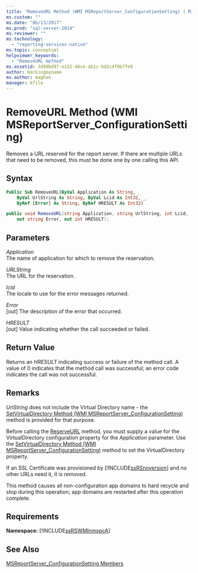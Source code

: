 ```yaml
---
title: "RemoveURL Method (WMI MSReportServer_ConfigurationSetting) | Microsoft Docs"
ms.custom: ""
ms.date: "06/13/2017"
ms.prod: "sql-server-2014"
ms.reviewer: ""
ms.technology: 
  - "reporting-services-native"
ms.topic: conceptual
helpviewer_keywords: 
  - "RemoveURL method"
ms.assetid: 3d98bd97-e152-48ce-ab1c-bd2c4f8b7fe9
author: markingmyname
ms.author: maghan
manager: kfile
---
```

# RemoveURL Method (WMI MSReportServer_ConfigurationSetting)
  Removes a URL reserved for the report server. If there are multiple URLs that need to be removed, this must be done one by one calling this API.  
  
## Syntax  
  
```vb  
Public Sub RemoveURL(ByVal Application As String, _  
    ByVal UrlString As String, ByVal Lcid As Int32, _  
    ByRef [Error] As String, ByRef HRESULT As Int32)  
```  
  
```csharp  
public void RemoveURL(string Application, string UrlString, int Lcid,   
    out string Error, out int HRESULT);  
```  
  
## Parameters  
 *Application*  
 The name of application for which to remove the reservation.  
  
 *URLString*  
 The URL for the reservation.  
  
 *lcid*  
 The locale to use for the error messages returned.  
  
 *Error*  
 [out] The description of the error that occurred.  
  
 *HRESULT*  
 [out] Value indicating whether the call succeeded or failed.  
  
## Return Value  
 Returns an *HRESULT* indicating success or failure of the method call. A value of 0 indicates that the method call was successful; an error code indicates the call was not successful.  
  
## Remarks  
 *UrlString* does not include the Virtual Directory name - the [SetVirtualDirectory Method &#40;WMI MSReportServer_ConfigurationSetting&#41;](configurationsetting-method-setvirtualdirectory.md) method is provided for that purpose.  
  
 Before calling the [ReserveURL](configurationsetting-method-reserveurl.md) method, you must supply a value for the VirtualDirectory configuration property for the *Application* parameter. Use the [SetVirtualDirectory Method &#40;WMI MSReportServer_ConfigurationSetting&#41;](configurationsetting-method-setvirtualdirectory.md) method to set the VirtualDirectory property.  
  
 If an SSL Certificate was provisioned by [!INCLUDE[ssRSnoversion](../../includes/ssrsnoversion-md.md)] and no other URLs need it, it is removed.  
  
 This method causes all non-configuration app domains to hard recycle and stop during this operation; app domains are restarted after this operation complete.  
  
## Requirements  
 **Namespace:** [!INCLUDE[ssRSWMInmspcA](../../includes/ssrswminmspca-md.md)]  
  
## See Also  
 [MSReportServer_ConfigurationSetting Members](msreportserver-configurationsetting-members.md)  
  
  
